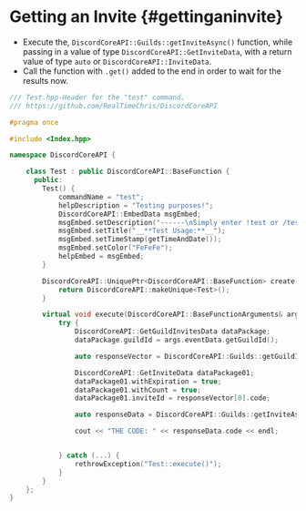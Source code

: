 Getting an Invite {#gettinganinvite}
============
- Execute the, `DiscordCoreAPI::Guilds::getInviteAsync()` function, while passing in a value of type `DiscordCoreAPI::GetInviteData`, with a return value of type `auto` or `DiscordCoreAPI::InviteData`.
- Call the function with `.get()` added to the end in order to wait for the results now.

```cpp
/// Test.hpp-Header for the "test" command.
/// https://github.com/RealTimeChris/DiscordCoreAPI

#pragma once

#include <Index.hpp>

namespace DiscordCoreAPI {

	class Test : public DiscordCoreAPI::BaseFunction {
	  public:
		Test() {
			commandName = "test";
			helpDescription = "Testing purposes!";
			DiscordCoreAPI::EmbedData msgEmbed;
			msgEmbed.setDescription("------\nSimply enter !test or /test!\n------");
			msgEmbed.setTitle("__**Test Usage:**__");
			msgEmbed.setTimeStamp(getTimeAndDate());
			msgEmbed.setColor("FeFeFe");
			helpEmbed = msgEmbed;
		}

		DiscordCoreAPI::UniquePtr<DiscordCoreAPI::BaseFunction> create() {
			return DiscordCoreAPI::makeUnique<Test>();
		}

		virtual void execute(DiscordCoreAPI::BaseFunctionArguments& args) {
			try {
				DiscordCoreAPI::GetGuildInvitesData dataPackage;
				dataPackage.guildId = args.eventData.getGuildId();

				auto responseVector = DiscordCoreAPI::Guilds::getGuildInvitesAsync(dataPackage).get();

				DiscordCoreAPI::GetInviteData dataPackage01;
				dataPackage01.withExpiration = true;
				dataPackage01.withCount = true;
				dataPackage01.inviteId = responseVector[0].code;

				auto responseData = DiscordCoreAPI::Guilds::getInviteAsync(dataPackage01).get();

				cout << "THE CODE: " << responseData.code << endl;


			} catch (...) {
				rethrowException("Test::execute()");
			}
		}
	};
}
```
